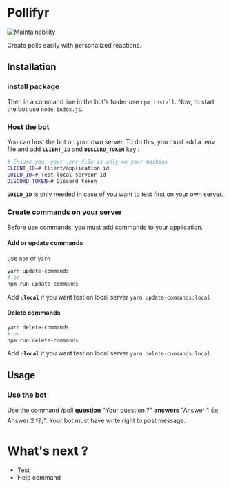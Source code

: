 # Pollifyr

[![Maintainability](https://api.codeclimate.com/v1/badges/0814f0f2371b94eede63/maintainability)](https://codeclimate.com/github/Treveur/Pollifyr/maintainability)

Create polls easily with personalized reactions.

## Installation

### install package

Then in a command line in the bot's folder use `npm install`.
Now, to start the bot use `node index.js`.

### Host the bot

You can host the bot on your own server.
To do this, you must add a .env file and add **`CLIENT_ID`** and **`DISCORD_TOKEN`** key :

```bash
# Ensure you, your .env file is only on your machine
CLIENT_ID=# Client/application id
GUILD_ID=# Test local serveur id
DISCORD_TOKEN=# Discord token
```

**`GUILD_ID`** is only needed in case of you want to test first on your own server.

### Create commands on your server

Before use commands, you must add commands to your application.

#### Add or update commands

use `npm` or `yarn`

```bash
yarn update-commands
# or
npm run update-commands
```

Add **`:local`** if you want test on local server `yarn update-commands:local`

#### Delete commands

```bash
yarn delete-commands
# or
npm run delete-commands
```

Add **`:local`** if you want test on local server `yarn delete-commands:local`

## Usage

### Use the bot

Use the command /poll **question** "Your question ?" **answers** "Answer 1 👍; Answer 2 👎;".
Your bot must have write right to post message.

# What's next ?

* Test
* Help command